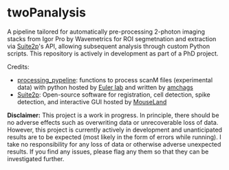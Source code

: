# twoPanalysis
A pipeline tailored for automatically pre-processing 2-photon imaging stacks from Igor Pro by Wavemetrics for ROI segmetnation and extraction via [Suite2p](https://github.com/MouseLand/suite2p)'s API, allowing subsequent analysis through custom Python scripts. This repository is actively in development as part of a PhD project.

Credits:
- [processing_pypeline](https://github.com/eulerlab/processing_pypeline): functions to process scanM files (experimental data) with python hosted by [Euler lab](https://github.com/eulerlab) and written by [amchags](https://github.com/amchagas)
- [Suite2p](https://github.com/MouseLand/suite2p): Open-source software for registration, cell detection, spike detection, and interactive GUI hosted by [MouseLand](https://github.com/MouseLand)


**Disclaimer:**
This project is a work in progress. In principle, there should be no adverse effects such as overwriting data or unrecoverable loss of data. However, this project is currently actively in development and unanticipated results are to be expected (most likely in the form of errors while running). I take no responsibility for any loss of data or otherwise adverse unexpected results. If you find any issues, please flag any them so that they can be investigated further. 

